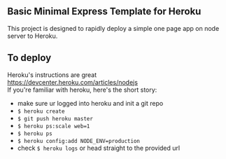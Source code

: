 ## Basic Minimal Express Template for Heroku

This project is designed to rapidly deploy a simple one page app on node server to Heroku.

##  To deploy

Heroku's instructions are great https://devcenter.heroku.com/articles/nodejs  
If you're familiar with heroku, here's the short story:  
- make sure ur logged into heroku and init a git repo 
- `$ heroku create`  
- `$ git push heroku master`  
- `$ heroku ps:scale web=1`  
- `$ heroku ps`  
- `$ heroku config:add NODE_ENV=production`  
- check `$ heroku logs` or head straight to the provided url  
